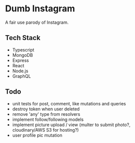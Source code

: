 # Dumb Instagram

A fair use parody of Instagram.

## Tech Stack

- Typescript
- MongoDB
- Express
- React
- Node.js
- GraphQL

## Todo

- unit tests for post, comment, like mutations and queries
- destroy token when user deleted
- remove 'any' type from resolvers
- implement follow/following models
- implement picture upload / view (multer to submit photo?, cloudinary/AWS S3 for hosting?)
- user profile pic mutation
